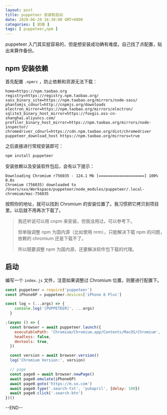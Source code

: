 ```yaml
---
layout: post
title: puppeteer 安装和启动
date: 2020-06-20 16:30:00 GMT+0800
categories: [ 前端 ]
tags: [ puppeteer,npm ]
---
```


puppeteer 入门其实挺容易的，但是想安装成功确有难度。自己找了点配置，贴出来算作备份。

<!-- more -->

## npm 安装依赖

首先配置 `.npmrc` ，防止依赖和资源无法下载：

```
home=https://npm.taobao.org
registry=https://registry.npm.taobao.org/
sass_binary_site=https://npm.taobao.org/mirrors/node-sass/
phantomjs_cdnurl=http://cnpmjs.org/downloads
electron_mirror=https://npm.taobao.org/mirrors/electron/
sqlite3_binary_host_mirror=https://foxgis.oss-cn-shanghai.aliyuncs.com/
profiler_binary_host_mirror=https://npm.taobao.org/mirrors/node-inspector/
chromedriver_cdnurl=https://cdn.npm.taobao.org/dist/chromedriver
puppeteer_download_host https://npm.taobao.org/mirrors=true
```

之后直接进行常规安装即可：

```bash
npm install puppeteer
```

安装依赖以及安装软件包后，会有以下提示：

```
Downloading Chromium r756035 - 124.1 Mb [====================] 100% 0.0s
Chromium (756035) downloaded to /Users/xxx/Workspace/puppeteer/node_modules/puppeteer/.local-chromium/mac-756035
```

按照你的地址，就可以找到 Chromium 的安装位置了。我习惯把它拷贝到项目里。以后就不用再次下载了。

> 我还听说可以用 cnpm 来安装，但我没用过，可以参考下。
>
> 但单独调整 npm 为国内源（比如使用 nrm），只能解决下载 npm 的问题，依赖的 chromium 还是下载不了。
>
> 所以既要调整 npm 为国内源，还要解决软件包下载的代理。

## 启动

编写一个 `index.js` 文件，注意如果调整过 Chromium 位置，则要进行配置下。

```jsx
const puppeteer = require('puppeteer')
const iPhone6P = puppeteer.devices['iPhone 6 Plus']

const log = (...args) => {
    console.log('[PUPPETEER]', ...args)
  }

;(async () => {
  const browser = await puppeteer.launch({
    executablePath: 'Chromium/Chromium.app/Contents/MacOS/Chromium',
    headless: false,
    devtools: true,
  })

  const version = await browser.version()
  log('Chromium Version:', version)

  // page
  const page0 = await browser.newPage()
  await page0.emulate(iPhone6P)
  await page0.goto('https://m.so.com')
  await page0.type('.search-txt', 'yukapril', {delay: 100})
  await page0.click('.search-btn')
})()
```

--END--
